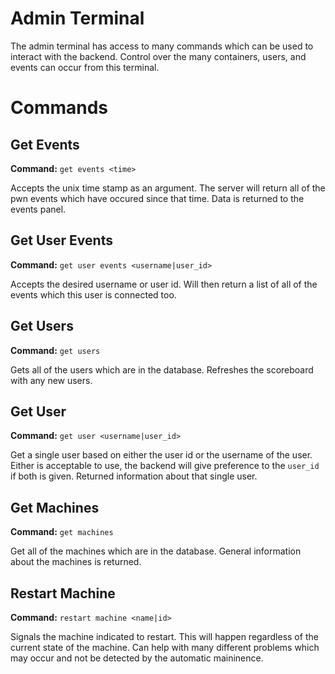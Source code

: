 # Admin Terminal
The admin terminal has access to many commands which can be used to interact with the backend. Control over the many containers, users, and events can occur from this terminal.

# Commands

## Get Events
**Command:** `get events <time>`

Accepts the unix time stamp as an argument. The server will return all of the pwn events which have occured since that time. Data is returned to the events panel.

## Get User Events
**Command:** `get user events <username|user_id>`

Accepts the desired username or user id. Will then return a list of all of the events which this user is connected too.

## Get Users
**Command:** `get users`

Gets all of the users which are in the database. Refreshes the scoreboard with any new users.

## Get User
**Command:** `get user <username|user_id>`

Get a single user based on either the user id or the username of the user. Either is acceptable to use, the backend will give preference to the `user_id` if both is given. Returned information about that single user.

## Get Machines
**Command:** `get machines`

Get all of the machines which are in the database. General information about the machines is returned.

## Restart Machine
**Command:** `restart machine <name|id>`

Signals the machine indicated to restart. This will happen regardless of the current state of the machine. Can help with many different problems which may occur and not be detected by the automatic maininence.
